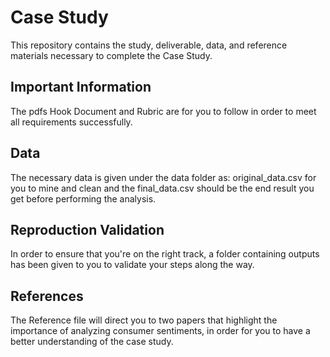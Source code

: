 # Case Study
This repository contains the study, deliverable, data, and reference materials necessary to complete the Case Study.

## Important Information
The pdfs Hook Document and Rubric are for you to follow in order to meet all requirements successfully.

## Data
The necessary data is given under the data folder as: original_data.csv for you to mine and clean and the final_data.csv should be the end result you get before performing the analysis.

## Reproduction Validation
In order to ensure that you're on the right track, a folder containing outputs has been given to you to validate your steps along the way.

## References
The Reference file will direct you to two papers that highlight the importance of analyzing consumer sentiments, in order for you to have a better understanding of the case study.
